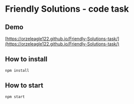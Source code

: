 # Friendly Solutions - code task

## Demo

[https://orzeleagle122.github.io/Friendly-Solutions-task/](https://orzeleagle122.github.io/Friendly-Solutions-task/)


## How to install

```text
npm install
```

## How to start
```text
npm start
```